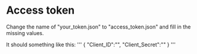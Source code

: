 # Access token
Change the name of "your_token.json" to "access_token.json" and fill in the missing values. 

It should something like this:
'''
{
	"Client_ID":"<YOUR CLIENT ID>",
	"Client_Secret":"<YOUR CLIENT SECRET>"
}
'''

